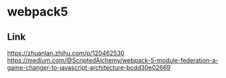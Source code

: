 # webpack5

## Link


https://zhuanlan.zhihu.com/p/120462530
https://medium.com/@ScriptedAlchemy/webpack-5-module-federation-a-game-changer-to-javascript-architecture-bcdd30e02669